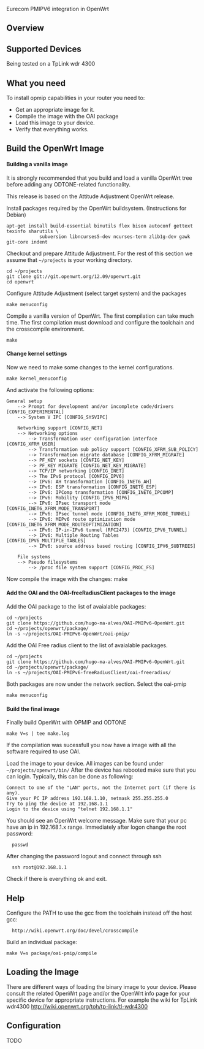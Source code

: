 
Eurecom PMIPV6 integration in OpenWrt


Overview
--------


Supported Devices
-----------------

Being tested on a TpLink wdr 4300

  
What you need
------------------

To install opmip capabilities in your router you need to:

* Get an appropriate image for it.
* Compile the image with the OAI package
* Load this image to your device.
* Verify that everything works. 

 Build the OpenWrt Image
---------------

#### Building a vanilla image

It is strongly recommended that you build
and load a vanilla OpenWrt tree before adding any ODTONE-related functionality.

This release is based on the Attitude Adjustment OpenWrt release.

Install packages required by the OpenWrt buildsystem. (Instructions for Debian)

    apt-get install build-essential binutils flex bison autoconf gettext texinfo sharutils \
                subversion libncurses5-dev ncurses-term zlib1g-dev gawk git-core indent

Checkout and prepare Attitude Adjustment. For the rest of
this section we assume that `~/projects` is your working directory. 

    cd ~/projects
    git clone git://git.openwrt.org/12.09/openwrt.git
    cd openwrt
   
Configure Attitude Adjustment (select target system) and the packages

    make menuconfig

Compile a vanilla version of OpenWrt. The first compilation can take much time. The first compilation must download and configure the toolchain and the crosscompile environment.

	make

#### Change kernel settings
Now we need to make some changes to the kernel configurations.
	
	make kernel_menuconfig

And activate the following options:

	General setup 
		--> Prompt for development and/or incomplete code/drivers [CONFIG_EXPERIMENTAL]
		--> System V IPC [CONFIG_SYSVIPC]

		Networking support [CONFIG_NET]
		--> Networking options
		    --> Transformation user configuration interface [CONFIG_XFRM_USER]
		    --> Transformation sub policy support [CONFIG_XFRM_SUB_POLICY]
		    --> Transformation migrate database [CONFIG_XFRM_MIGRATE]
		    --> PF_KEY sockets [CONFIG_NET_KEY]
		    --> PF_KEY MIGRATE [CONFIG_NET_KEY_MIGRATE]
		    --> TCP/IP networking [CONFIG_INET]
		    --> The IPv6 protocol [CONFIG_IPV6]
			--> IPv6: AH transformation [CONFIG_INET6_AH]
			--> IPv6: ESP transformation [CONFIG_INET6_ESP]
			--> IPv6: IPComp transformation [CONFIG_INET6_IPCOMP]
			--> IPv6: Mobility [CONFIG_IPV6_MIP6]
			--> IPv6: IPsec transport mode [CONFIG_INET6_XFRM_MODE_TRANSPORT]
			--> IPv6: IPsec tunnel mode [CONFIG_INET6_XFRM_MODE_TUNNEL]
			--> IPv6: MIPv6 route optimization mode [CONFIG_INET6_XFRM_MODE_ROUTEOPTIMIZATION]
			--> IPv6: IP-in-IPv6 tunnel (RFC2473) [CONFIG_IPV6_TUNNEL]
			--> IPv6: Multiple Routing Tables [CONFIG_IPV6_MULTIPLE_TABLES]
			--> IPv6: source address based routing [CONFIG_IPV6_SUBTREES]

		File systems
		--> Pseudo filesystems
		    --> /proc file system support [CONFIG_PROC_FS]

Now compile the image with the changes:
    make


#### Add the OAI and the OAI-freeRadiusClient packages to the image

Add the OAI package to the list of avaialable packages:

    cd ~/projects
    git clone https://github.com/hugo-ma-alves/OAI-PMIPv6-OpenWrt.git
    cd ~/projects/openwrt/package/
    ln -s ~/projects/OAI-PMIPv6-OpenWrt/oai-pmip/

Add the OAI Free radius client to the list of avaialable packages.

    cd ~/projects
    git clone https://github.com/hugo-ma-alves/OAI-PMIPv6-OpenWrt.git
    cd ~/projects/openwrt/package/
    ln -s ~/projects/OAI-PMIPv6-freeRadiusClient/oai-freeradius/


Both packages are now under the network section. Select the oai-pmip
  
    make menuconfig
    

#### Build the final image
Finally build OpenWrt with OPMIP and ODTONE

    make V=s | tee make.log

If the compilation was sucessfull you now have a image with all the software required to use OAI.

Load the image to your device. All images can be found under
`~/projects/openwrt/bin/` After the device has rebooted make
sure that you can login. Typically, this can be done as following:

    Connect to one of the "LAN" ports, not the Internet port (if there is any).
    Give your PC IP address 192.168.1.10, netmask 255.255.255.0
    Try to ping the device at 192.168.1.1
    Login to the device using "telnet 192.168.1.1" 

You should see an OpenWrt welcome message.
Make sure that your pc have an ip in 192.168.1.x range. 
Immediately after logon change the root password:
      
      passwd

After changing the password logout and connect through ssh

      ssh root@192.168.1.1

Check if there is everything ok and exit.


Help 
-------------

Configure the PATH to use the gcc from the toolchain instead off the host gcc:

      http://wiki.openwrt.org/doc/devel/crosscompile
      
Build an individual package:

    make V=s package/oai-pmip/compile


## Loading the Image

There are different ways of loading the binary image to your device.
Please consult the related OpenWrt page and/or the OpenWrt info page
for your specific device for appropriate instructions.
For example the wiki for TpLink wdr4300
	http://wiki.openwrt.org/toh/tp-link/tl-wdr4300

Configuration
-------------

TODO





